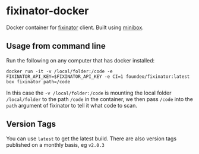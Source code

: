 # fixinator-docker

Docker container for [fixinator](https://fixinator.app/) client. Built using [minibox](https://github.com/foundeo/minibox/).

## Usage from command line

Run the following on any computer that has docker installed:

    docker run -it -v /local/folder:/code -e FIXINATOR_API_KEY=$FIXINATOR_API_KEY -e CI=1 foundeo/fixinator:latest box fixinator path=/code

In this case the `-v /local/folder:/code` is mounting the local folder `/local/folder` to the path `/code` in the container, we then pass `/code` into the `path` argument of fixinator to tell it what code to scan.

## Version Tags

You can use `latest` to get the latest build. There are also version tags published on a monthly basis, eg `v2.0.3`
